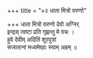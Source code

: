 +++
title = "०२ धाता मित्रो वरुणो"

+++
धाता मित्रो वरुणो देवो अग्निर्  
इन्द्रस् त्वष्टा प्रति गृह्णन्तु मे वचः ।  
हुवे देवीम् अदितिं शूरपुत्रां  
सजातानां मध्यमेष्ठाः स्याम् अहम् ॥